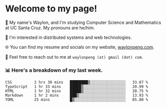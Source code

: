 # Welcome to my page! 

👋 My name's Waylon, and I'm studying Computer Science and Mathematics at UC Santa Cruz. My pronouns are he/him. 

💭 I'm interested in distributed systems and web technologies.

🌐 You can find my resume and socials on my website, [waylonpeng.com](https://www.waylonpeng.com).

📧 Feel free to reach out to me at `waylonpeng (at) gmail (dot) com`.

### 📊 Here's a breakdown of my last week.

<!--START_SECTION:waka-->
```text
CSS          2 hrs 30 mins   ████████▒░░░░░░░░░░░░░░░░   33.87 % 
TypeScript   1 hr 33 mins    █████▒░░░░░░░░░░░░░░░░░░░   20.99 % 
HTML         1 hr 32 mins    █████▒░░░░░░░░░░░░░░░░░░░   20.75 % 
Markdown     1 hr 2 mins     ███▒░░░░░░░░░░░░░░░░░░░░░   13.93 % 
TOML         25 mins         █▒░░░░░░░░░░░░░░░░░░░░░░░   05.80 % 
```
<!--END_SECTION:waka-->
